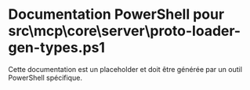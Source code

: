 # Documentation PowerShell pour src\mcp\core\server\proto-loader-gen-types.ps1

Cette documentation est un placeholder et doit être générée par un outil PowerShell spécifique.
